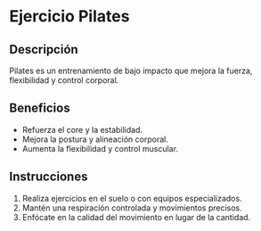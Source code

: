 # Ejercicio Pilates
## Descripción
Pilates es un entrenamiento de bajo impacto que mejora la fuerza, flexibilidad y control corporal.
## Beneficios
- Refuerza el core y la estabilidad.
- Mejora la postura y alineación corporal.
- Aumenta la flexibilidad y control muscular.
## Instrucciones
1. Realiza ejercicios en el suelo o con equipos especializados.
2. Mantén una respiración controlada y movimientos precisos.
3. Enfócate en la calidad del movimiento en lugar de la cantidad.